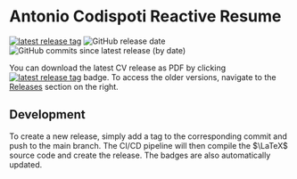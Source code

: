 # Antonio Codispoti Reactive Resume

[![latest release tag](https://img.shields.io/github/v/tag/aerabi/hacktoberfest-cv?label=download%20pdf)](https://github.com/aerabi/hacktoberfest-cv/releases/latest/download/main.pdf)
![GitHub release date](https://img.shields.io/github/release-date/aerabi/hacktoberfest-cv)
![GitHub commits since latest release (by date)](https://img.shields.io/github/commits-since/aerabi/hacktoberfest-cv/latest)

You can download the latest CV release as PDF by clicking
[![latest release tag](https://img.shields.io/github/v/tag/aerabi/hacktoberfest-cv?label=download%20pdf)](https://github.com/aerabi/hacktoberfest-cv/releases/latest/download/main.pdf)
badge. To access the older versions, navigate to the [Releases](https://github.com/aerabi/hacktoberfest-cv/releases) section on the right.

## Development

To create a new release, simply add a tag to the corresponding commit and push to the main branch.
The CI/CD pipeline will then compile the $\LaTeX$ source code and create the release.
The badges are also automatically updated.
